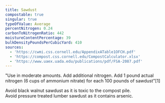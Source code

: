 ```yaml
---
title: Sawdust
compostable: true
singular: true
typeOfValue: Average
percentNitrogen: 0.24
carbonToNitrogenRatio: 442
moistureContentPercentage: 39
bulkDensityPoundsPerCubicYard: 410
sources:
  - 'https://cwmi.css.cornell.edu/AppendixATable1OFCH.pdf'
  - 'https://compost.css.cornell.edu/CompostCalculator.xlsx'
  - 'https://www.uaex.uada.edu/publications/pdf/FSA-2087.pdf'
---
```


"Use in moderate amounts. Add additional nitrogen. Add 1 pound actual nitrogen (6 cups of ammonium nitrate) for each 100 pounds of sawdust"\[1]

Avoid black walnut sawdust as it is toxic to the compost pile. \
Avoid pressure treated lumber sawdust as it contains arsenic.
